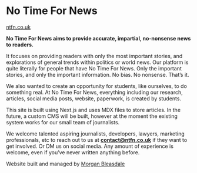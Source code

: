 # No Time For News

[ntfn.co.uk](https://ntfn.co.uk)

**No Time For News aims to provide accurate, impartial, no-nonsense news to readers.**

It focuses on providing readers with only the most important stories, and explorations of general trends within politics or world news. Our platform is quite literally for people that have No Time For News. Only the important stories, and only the important information. No bias. No nonsense. That’s it.

We also wanted to create an opportunity for students, like ourselves, to do something real. At No Time For News, everything including our research, articles, social media posts, website, paperwork, is created by students.

This site is built using Next.js and uses MDX files to store articles. In the future, a custom CMS will be built, however at the moment the existing system works for our small team of journalists.

We welcome talented aspiring journalists, developers, lawyers, marketing professionals, etc to reach out to us at **contact@ntfn.co.uk** if they want to get involved. Or DM us on social media. Any amount of experience is welcome, even if you’ve never written anything before.

Website built and managed by [Morgan Bleasdale](mbleasdale.com)